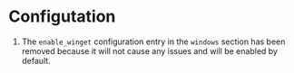 # Configutation

1. The `enable_winget` configuration entry in the `windows` section has been removed because it will not cause any issues and will be enabled by default.
